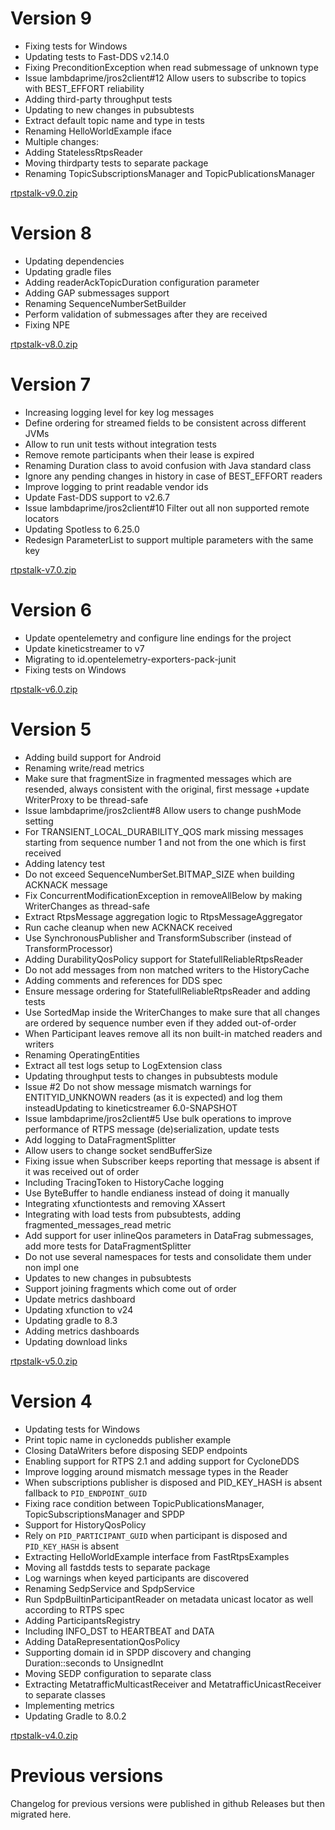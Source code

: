 # Version 9

- Fixing tests for Windows
- Updating tests to Fast-DDS v2.14.0
- Fixing PreconditionException when read submessage of unknown type
- Issue lambdaprime/jros2client#12 Allow users to subscribe to topics with BEST_EFFORT reliability
- Adding third-party throughput tests
- Updating to new changes in pubsubtests
- Extract default topic name and type in tests
- Renaming HelloWorldExample iface
- Multiple changes:
- Adding StatelessRtpsReader
- Moving thirdparty tests to separate package
- Renaming TopicSubscriptionsManager and TopicPublicationsManager

[rtpstalk-v9.0.zip](https://github.com/pinorobotics/rtpstalk/raw/main/rtpstalk/release/rtpstalk-v9.0.zip)

# Version 8

- Updating dependencies
- Updating gradle files
- Adding readerAckTopicDuration configuration parameter
- Adding GAP submessages support
- Renaming SequenceNumberSetBuilder
- Perform validation of submessages after they are received
- Fixing NPE

[rtpstalk-v8.0.zip](https://github.com/pinorobotics/rtpstalk/raw/main/rtpstalk/release/rtpstalk-v8.0.zip)

# Version 7

- Increasing logging level for key log messages
- Define ordering for streamed fields to be consistent across different JVMs
- Allow to run unit tests without integration tests
- Remove remote participants when their lease is expired
- Renaming Duration class to avoid confusion with Java standard class
- Ignore any pending changes in history in case of BEST_EFFORT readers
- Improve logging to print readable vendor ids
- Update Fast-DDS support to v2.6.7
- Issue lambdaprime/jros2client#10 Filter out all non supported remote locators
- Updating Spotless to 6.25.0
- Redesign ParameterList to support multiple parameters with the same key

[rtpstalk-v7.0.zip](https://github.com/pinorobotics/rtpstalk/raw/main/rtpstalk/release/rtpstalk-v7.0.zip)

# Version 6

- Update opentelemetry and configure line endings for the project
- Update kineticstreamer to v7
- Migrating to id.opentelemetry-exporters-pack-junit
- Fixing tests on Windows

[rtpstalk-v6.0.zip](https://github.com/pinorobotics/rtpstalk/raw/main/rtpstalk/release/rtpstalk-v6.0.zip)

# Version 5

- Adding build support for Android
- Renaming write/read metrics
- Make sure that fragmentSize in fragmented messages which are resended, always consistent with the original, first message +update WriterProxy to be thread-safe
- Issue lambdaprime/jros2client#8 Allow users to change pushMode setting
- For TRANSIENT_LOCAL_DURABILITY_QOS mark missing messages starting from sequence number 1 and not from the one which is first received
- Adding latency test
- Do not exceed SequenceNumberSet.BITMAP_SIZE when building ACKNACK message
- Fix ConcurrentModificationException in removeAllBelow by making WriterChanges as thread-safe
- Extract RtpsMessage aggregation logic to RtpsMessageAggregator
- Run cache cleanup when new ACKNACK received
- Use SynchronousPublisher and TransformSubscriber (instead of TransformProcessor)
- Adding DurabilityQosPolicy support for StatefullReliableRtpsReader
- Do not add messages from non matched writers to the HistoryCache
- Adding comments and references for DDS spec
- Ensure message ordering for StatefullReliableRtpsReader and adding tests
- Use SortedMap inside the WriterChanges to make sure that all changes are ordered by sequence number even if they added out-of-order
- When Participant leaves remove all its non built-in matched readers and writers
- Renaming OperatingEntities
- Extract all test logs setup to LogExtension class
- Updating throughput tests to changes in pubsubtests module
- Issue #2 Do not show message mismatch warnings for ENTITYID_UNKNOWN readers (as it is expected) and log them insteadUpdating to kineticstreamer 6.0-SNAPSHOT
- Issue lambdaprime/jros2client#5 Use bulk operations to improve performance of RTPS message (de)serialization, update tests
- Add logging to DataFragmentSplitter
- Allow users to change socket sendBufferSize
- Fixing issue when Subscriber keeps reporting that message is absent if it was received out of order
- Including TracingToken to HistoryCache logging
- Use ByteBuffer to handle endianess instead of doing it manually
- Integrating xfunctiontests and removing XAssert
- Integrating with load tests from pubsubtests, adding fragmented_messages_read metric
- Add support for user inlineQos parameters in DataFrag submessages, add more tests for DataFragmentSplitter
- Do not use several namespaces for tests and consolidate them under non impl one
- Updates to new changes in pubsubtests
- Support joining fragments which come out of order
- Update metrics dashboard
- Updating xfunction to v24
- Updating gradle to 8.3
- Adding metrics dashboards
- Updating download links

[rtpstalk-v5.0.zip](https://github.com/pinorobotics/rtpstalk/raw/main/rtpstalk/release/rtpstalk-v5.0.zip)

# Version 4

- Updating tests for Windows
- Print topic name in cyclonedds publisher example
- Closing DataWriters before disposing SEDP endpoints
- Enabling support for RTPS 2.1 and adding support for CycloneDDS
- Improve logging around mismatch message types in the Reader
- When subscriptions publisher is disposed and PID_KEY_HASH is absent fallback to `PID_ENDPOINT_GUID`
- Fixing race condition between TopicPublicationsManager, TopicSubscriptionsManager and SPDP
- Support for HistoryQosPolicy
- Rely on `PID_PARTICIPANT_GUID` when participant is disposed and `PID_KEY_HASH` is absent
- Extracting HelloWorldExample interface from FastRtpsExamples
- Moving all fastdds tests to separate package
- Log warnings when keyed participants are discovered
- Renaming SedpService and SpdpService
- Run SpdpBuiltinParticipantReader on metadata unicast locator as well according to RTPS spec
- Adding ParticipantsRegistry
- Including INFO_DST to HEARTBEAT and DATA
- Adding DataRepresentationQosPolicy
- Supporting domain id in SPDP discovery and changing Duration::seconds to UnsignedInt
- Moving SEDP configuration to separate class
- Extracting MetatrafficMulticastReceiver and MetatrafficUnicastReceiver to separate classes
- Implementing metrics
- Updating Gradle to 8.0.2

[rtpstalk-v4.0.zip](https://github.com/pinorobotics/rtpstalk/raw/main/rtpstalk/release/rtpstalk-v4.0.zip)

# Previous versions

Changelog for previous versions were published in github Releases but then migrated here.
